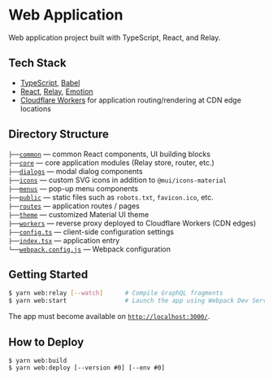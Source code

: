 # Web Application

Web application project built with TypeScript, React, and Relay.

## Tech Stack

- [TypeScript](https://www.typescriptlang.org/), [Babel](https://babeljs.io/)
- [React](https://reactjs.org/), [Relay](https://relay.dev/), [Emotion](https://emotion.sh/)
- [Cloudflare Workers](https://workers.cloudflare.com/) for application
  routing/rendering at CDN edge locations

## Directory Structure

`├──`[`common`](./common) — common React components, UI building blocks<br>
`├──`[`core`](./core) — core application modules (Relay store, router, etc.)<br>
`├──`[`dialogs`](./dialogs) — modal dialog components<br>
`├──`[`icons`](./icons) — custom SVG icons in addition to `@mui/icons-material`<br>
`├──`[`menus`](./menus) — pop-up menu components<br>
`├──`[`public`](./public) — static files such as `robots.txt`, `favicon.ico`, etc.<br>
`├──`[`routes`](./routes) — application routes / pages<br>
`├──`[`theme`](./theme) — customized Material UI theme<br>
`├──`[`workers`](./workers) — reverse proxy deployed to Cloudflare Workers (CDN edges)<br>
`├──`[`config.ts`](./config.ts) — client-side configuration settings<br>
`├──`[`index.tsx`](./index.tsx) — application entry<br>
`└──`[`webpack.config.js`](./webpack.config.js) — Webpack configuration<br>

## Getting Started

```bash
$ yarn web:relay [--watch]      # Compile GraphQL fragments
$ yarn web:start                # Launch the app using Webpack Dev Server
```

The app must become available on [`http://localhost:3000/`](http://localhost:3000/).

## How to Deploy

```
$ yarn web:build
$ yarn web:deploy [--version #0] [--env #0]
```
